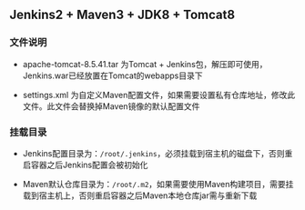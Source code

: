 Jenkins2 + Maven3 + JDK8 + Tomcat8
---

### 文件说明

* apache-tomcat-8.5.41.tar 为Tomcat + Jenkins包，解压即可使用，Jenkins.war已经放置在Tomcat的webapps目录下

* settings.xml 为自定义Maven配置文件，如果需要设置私有仓库地址，修改此文件。此文件会替换掉Maven镜像的默认配置文件


### 挂载目录

* Jenkins配置目录为：```/root/.jenkins```，必须挂载到宿主机的磁盘下，否则重启容器之后Jenkins配置会被初始化

* Maven默认仓库目录为：```/root/.m2```，如果需要使用Maven构建项目，需要挂载到宿主机上，否则重启容器之后Maven本地仓库jar需与重新下载
